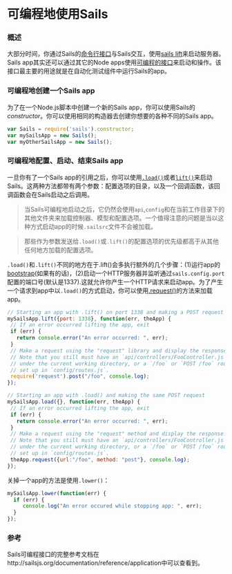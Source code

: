 # 可编程地使用Sails
### 概述
大部分时间，你通过Sails的[命令行接口](http://sailsjs.org/documentation/reference/command-line-interface)与Sails交互，使用[sails lift](http://sailsjs.org/documentation/reference/command-line-interface/sails-lift)来启动服务器。Sails app其实还可以通过其它的Node apps使用[可编程的接口](http://sailsjs.org/documentation/reference/application)来启动和操作。该接口最主要的用途就是在自动化测试组件中运行Sails的app。

### 可编程地创建一个Sails app
为了在一个Node.js脚本中创建一个新的Sails app，你可以使用Sails的*constructor*。你可以使用相同的构造器去创建你想要的各种不同的Sails app。

```javascript
var Sails = require('sails').constructor;
var mySailsApp = new Sails();
var myOtherSailsApp = new Sails();
```


### 可编程地配置、启动、结束Sails app
一旦你有了一个Sails app的引用之后，你可以使用[`.load()`](http://sailsjs.org/documentation/reference/application/sails-load)或者[`lift()`](http://sailsjs.org/documentation/reference/application/sails-lift)来启动Sails。这两种方法都带有两个参数：配置选项的目录，以及一个回调函数，该回调函数会在Sails启动之后调用。

 > 当Sails可编程地启动之后，它仍然会使用`api`,`config`和在当前工作目录下的其他文件夹来加载控制器、模型和配置选项。一个值得注意的问题是当以这种方式启动app的时候`.sailsrc`文件不会被加载。

> 那些作为参数发送给`.load()`或`.lift()`的配置选项的优先级都高于从其他任何地方加载的配置选项。

`.load()`和`.lift()`不同的地方在于.lift()会多执行额外的几个步骤：(1)运行app的[bootstrap](http://sailsjs.org/documentation/reference/configuration/sails-config-bootstrap)(如果有的话)，(2)启动一个HTTP服务器并监听通过`sails.config.port`配置的端口号(默认是1337).这就允许你产生一个HTTP请求来启动app。为了产生一个请求到app中以`.load()`的方式启动，你可以使用[.request()](http://sailsjs.org/documentation/reference/application/sails-request)的方法来加载app。

 ```javascript
// Starting an app with .lift() on port 1338 and making a POST request
mySailsApp.lift({port: 1338}, function(err, theApp) {
  // If an error occurred lifting the app, exit
  if (err) {
    return console.error("An error occurred: ", err);
  }
  // Make a request using the "request" library and display the response.
  // Note that you still must have an `api/controllers/FooController.js` file
  // under the current working directory, or a `/foo` or `POST /foo` route
  // set up in `config/routes.js`.
  require('request').post("/foo", console.log);
});

// Starting an app with .load() and making the same POST request
mySailsApp.load({}, function(err, theApp) {
  // If an error occurred lifting the app, exit
  if (err) {
    return console.error("An error occurred: ", err);
  }
  // Make a request using the "request" method and display the response.
  // Note that you still must have an `api/controllers/FooController.js` file
  // under the current working directory, or a `/foo` or `POST /foo` route
  // set up in `config/routes.js`.
  theApp.request({url:"/foo", method: "post"}, console.log);
});
```

关掉一个app的方法是使用`.lower()`：

```javascript
mySailsApp.lower(function(err) {
  if (err) {
     console.log("An error occured while stopping app: ", err);
  }
});
```

### 参考
Sails可编程接口的完整参考文档在http://sailsjs.org/documentation/reference/application中可以查看到。

<docmeta name="displayName" value="Programmatic Usage">
